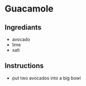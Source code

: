 # Guacamole 
## Ingrediants
* avocado
* lime
* salt
## Instructions
* put two avocados into a big bowl
